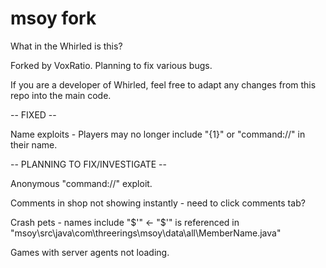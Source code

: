 # msoy fork
What in the Whirled is this?

Forked by VoxRatio.
Planning to fix various bugs.

If you are a developer of Whirled, feel free to adapt any changes from this repo into the main code.

-- FIXED --

Name exploits - Players may no longer include "{1}" or "command://" in their name.

-- PLANNING TO FIX/INVESTIGATE --

Anonymous "command://" exploit.

Comments in shop not showing instantly - need to click comments tab?

Crash pets - names include "$'" <- "$'" is referenced in "msoy\src\java\com\threerings\msoy\data\all\MemberName.java"

Games with server agents not loading.
